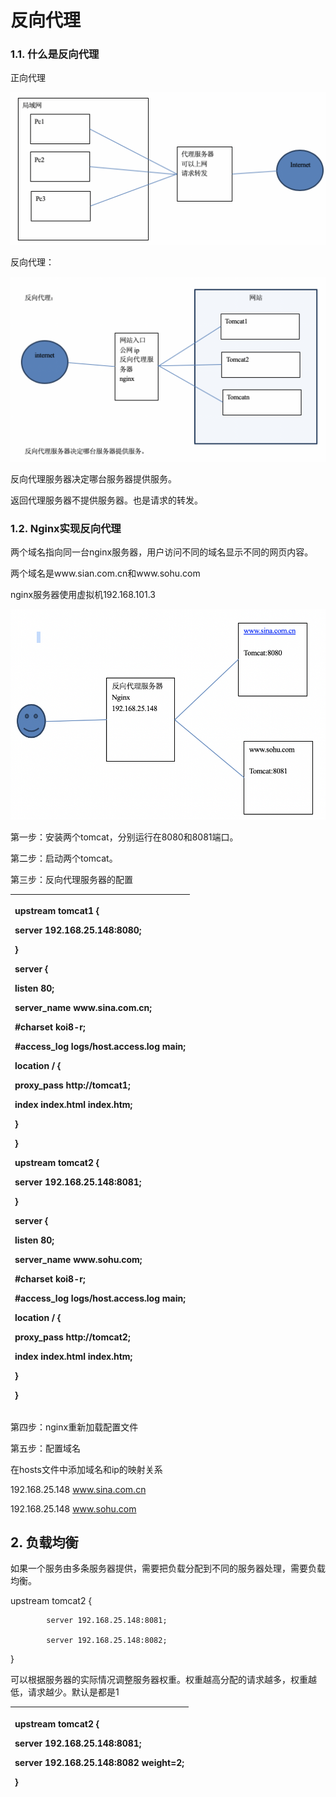 # 反向代理

### 1.1. 什么是反向代理

正向代理

![](../../.gitbook/assets/image%20%28117%29.png)

反向代理：

![](../../.gitbook/assets/image%20%2849%29.png)

反向代理服务器决定哪台服务器提供服务。

返回代理服务器不提供服务器。也是请求的转发。

### 1.2. Nginx实现反向代理

两个域名指向同一台nginx服务器，用户访问不同的域名显示不同的网页内容。

两个域名是www.sian.com.cn和www.sohu.com

nginx服务器使用虚拟机192.168.101.3

![](../../.gitbook/assets/image%20%2812%29.png)

第一步：安装两个tomcat，分别运行在8080和8081端口。

第二步：启动两个tomcat。

第三步：反向代理服务器的配置

<table>
  <thead>
    <tr>
      <th style="text-align:left">
        <p>upstream tomcat1 {</p>
        <p>server 192.168.25.148:8080;</p>
        <p>}</p>
        <p>server {</p>
        <p>listen 80;</p>
        <p>server_name www.sina.com.cn;</p>
        <p>#charset koi8-r;</p>
        <p>#access_log logs/host.access.log main;</p>
        <p>location / {</p>
        <p>proxy_pass http://tomcat1;</p>
        <p>index index.html index.htm;</p>
        <p>}</p>
        <p>}</p>
        <p>upstream tomcat2 {</p>
        <p>server 192.168.25.148:8081;</p>
        <p>}</p>
        <p>server {</p>
        <p>listen 80;</p>
        <p>server_name www.sohu.com;</p>
        <p>#charset koi8-r;</p>
        <p>#access_log logs/host.access.log main;</p>
        <p>location / {</p>
        <p>proxy_pass http://tomcat2;</p>
        <p>index index.html index.htm;</p>
        <p>}</p>
        <p>}</p>
      </th>
    </tr>
  </thead>
  <tbody></tbody>
</table>第四步：nginx重新加载配置文件

第五步：配置域名

在hosts文件中添加域名和ip的映射关系

192.168.25.148 www.sina.com.cn

192.168.25.148 www.sohu.com

## 2.  负载均衡

如果一个服务由多条服务器提供，需要把负载分配到不同的服务器处理，需要负载均衡。

 upstream tomcat2 {

            server 192.168.25.148:8081;

            server 192.168.25.148:8082;

  }

可以根据服务器的实际情况调整服务器权重。权重越高分配的请求越多，权重越低，请求越少。默认是都是1

<table>
  <thead>
    <tr>
      <th style="text-align:left">
        <p>upstream tomcat2 {</p>
        <p>server 192.168.25.148:8081;</p>
        <p>server 192.168.25.148:8082 weight=2;</p>
        <p>}</p>
      </th>
    </tr>
  </thead>
  <tbody></tbody>
</table>